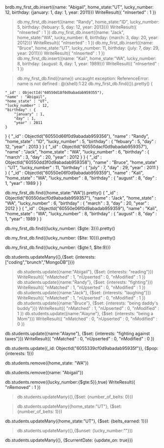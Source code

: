<!--Create 5 students with the appropriate info. -->

brdb.my_first_db.insert({name: "Abigail", home_state:"UT", lucky_number: 12, birthday: {january: 1, day: 1, year: 2011}})
WriteResult({ "nInserted" : 1 })

> db.my_first_db.insert({name: "Randy", home_state:"ID", lucky_number: 5, birthday: {febuary: 5, day: 12, year: 2013}})
> WriteResult({ "nInserted" : 1 })
> db.my_first_db.insert({name: "Jack", home_state:"WA", lucky_number: 6, birthday: {march: 3, day: 20, year: 2012}})
> WriteResult({ "nInserted" : 1 })
> db.my_first_db.insert({name: "Bruce", home_state:"UT", lucky_number: 11, birthday: {july: 7, day: 29, year: 2011}})
> WriteResult({ "nInserted" : 1 })
> db.my_first_db.insert({name: "Kali", home_state:"WA", lucky_number: 8, birthday: {august: 8, day: 1, year: 1989}})
> WriteResult({ "nInserted" : 1 })

<!-- Get all students. -->

> db.my_first_db.find({name})
> uncaught exception: ReferenceError: name is not defined :
> @(shell):1:22
> db.my_first_db.find({}).pretty()
> {

    "_id" : ObjectId("60550d18f0d9abadab959355"),
    "name" : "Abigail",
    "home_state" : "UT",
    "lucky_number" : 12,
    "birthday" : {
    	"january" : 1,
    	"day" : 1,
    	"year" : 2011
    }

}
{
"\_id" : ObjectId("60550d66f0d9abadab959356"),
"name" : "Randy",
"home_state" : "ID",
"lucky_number" : 5,
"birthday" : {
"febuary" : 5,
"day" : 12,
"year" : 2013
}
}
{
"\_id" : ObjectId("60550dacf0d9abadab959357"),
"name" : "Jack",
"home_state" : "WA",
"lucky_number" : 6,
"birthday" : {
"march" : 3,
"day" : 20,
"year" : 2012
}
}
{
"\_id" : ObjectId("60550dd3f0d9abadab959358"),
"name" : "Bruce",
"home_state" : "UT",
"lucky_number" : 11,
"birthday" : {
"july" : 7,
"day" : 29,
"year" : 2011
}
}
{
"\_id" : ObjectId("60550e06f0d9abadab959359"),
"name" : "Kali",
"home_state" : "WA",
"lucky_number" : 8,
"birthday" : {
"august" : 8,
"day" : 1,
"year" : 1989
}
}

<!--Retrieve all students who are from California (San Jose Dojo) or Washington (Seattle Dojo).  -->

db.my_first_db.find({home_state:"WA"}).pretty()
{
"\_id" : ObjectId("60550dacf0d9abadab959357"),
"name" : "Jack",
"home_state" : "WA",
"lucky_number" : 6,
"birthday" : {
"march" : 3,
"day" : 20,
"year" : 2012
}
}
{
"\_id" : ObjectId("60550e06f0d9abadab959359"),
"name" : "Kali",
"home_state" : "WA",
"lucky_number" : 8,
"birthday" : {
"august" : 8,
"day" : 1,
"year" : 1989
}
}

<!-- Get all students whose lucky number is greater than 3 -->

db.my_first_db.find({lucky_number: {$gte: 3}}).pretty()

<!--Get all students whose lucky number is less than or equal to 10  -->

db.my_first_db.find({lucky_number: {$lte: 10}}).pretty()

<!--Get all students whose lucky number is between 1 and 9 (inclusive)  -->

db.my_first_db.find({lucky_number: {$gte:1, $lte:9}})

<!-- Add a field to each student collection called 'interests' that is an ARRAY. It should contain the following entries: 'coding', 'brunch', 'MongoDB'. Do this in ONE operation. -->

db.students.updateMany({},{$set: {interests:["coding","brunch","MongoDB"]}})

<!--  Add some unique interests for each particular student into each of their interest arrays.-->

> db.students.update({name:"Abigail"}, {$set: {interests: "reading"}})
WriteResult({ "nMatched" : 1, "nUpserted" : 0, "nModified" : 1 })
> db.students.update({name:"Randy"}, {$set: {interests: "fighting"}})
> WriteResult({ "nMatched" : 1, "nUpserted" : 0, "nModified" : 1 })
> db.students.update({name:"Jack"}, {$set: {interests: "laughing"}})
WriteResult({ "nMatched" : 1, "nUpserted" : 0, "nModified" : 1 })
> db.students.update({name:"Bruce"}, {$set: {interests: "being daddy's buddy"}})
> WriteResult({ "nMatched" : 1, "nUpserted" : 0, "nModified" : 1 })
> db.students.update({name:"Alayne"}, {$set: {interests: "being a Mom"}})
> WriteResult({ "nMatched" : 0, "nUpserted" : 0, "nModified" : 0 })

<!-- Add the interest 'taxes' into someone's interest array. -->

db.students.update({name:"Alayne"}, {$set: {interests: "fighting against taxes"}})
WriteResult({ "nMatched" : 0, "nUpserted" : 0, "nModified" : 0 })

<!-- Remove the 'taxes' interest you just added. -->

db.students.update({\_id: ObjectId("6055339cf0d9abadab95935f")}, {$pop: {interests: 1}})

<!-- Remove all students who are from California. -->

db.students.remove({home_state: "WA"})

<!-- Remove a student by name. -->

db.students.remove({name: "Abigail"})

<!-- Remove a student whose lucky number is greater than 5 (JUST ONE) -->

db.students.remove({lucky_number:{$gte:5}},true)
WriteResult({ "nRemoved" : 1 })

<!-- Add a field to each student collection called 'number_of_belts' and set it to 0. -->

> db.students.updateMany({},{$set: {number_of_belts: 0}})

<!-- Increment this field by 1 for all students in Washington (Seattle Dojo). -->

> db.students.updateMany({home_state:"UT"}, {$set: {number_of_belts: 1}})

<!-- Rename the 'number_of_belts' field to 'belts_earned' -->

db.students.updateMany({home_state:"UT"}, {$set: {belts_earned: 1}})

<!-- Remove the 'lucky_number' field. -->

> db.students.updateMany({},{$unset: {lucky_number:""}})

<!--Add a 'updated_on' field, and set the value as the current date.  -->

db.students.updateMany({}, {$currentDate: {update_on: true}})
